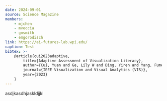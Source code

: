 ```yaml
---
date: 2024-09-01
source: Science Magazine
members:
    - mjchen
    - mveccia
    - gmsmith
    - emgorodisch
link: https://ai-futures-lab.wpi.edu/
caption: Test
bibtex: >-
    @article{cui2023adaptive,
        title={Adaptive Assessment of Visualization Literacy},
        author={Cui, Yuan and Ge, Lily W and Ding, Yiren and Yang, Fumeng and Harrison, Lane and Kay, Matthew},
        journal={IEEE Visualization and Visual Analytics (VIS)},
        year={2023}
    }
---
```


asdjkasdhjaskldjjkl